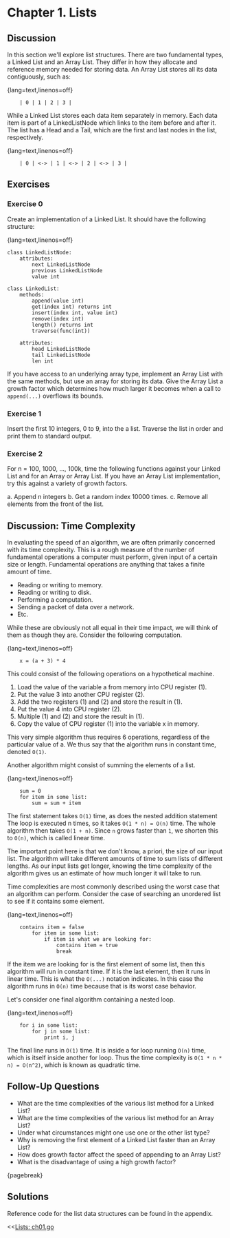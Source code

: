 Chapter 1. Lists
================

Discussion
----------
In this section we'll explore list structures. There are two fundamental types, a Linked List and an Array List. They differ in how they allocate and reference memory needed for storing data. An Array List stores all its data contiguously, such as:

{lang=text,linenos=off}
~~~~~~~
	| 0 | 1 | 2 | 3 |
~~~~~~~

While a Linked List stores each data item separately in memory. Each data item is part of a LinkedListNode which links to the item before and after it. The list has a Head and a Tail, which are the first and last nodes in the list, respectively.

{lang=text,linenos=off}
~~~~~~~
	| 0 | <-> | 1 | <-> | 2 | <-> | 3 |
~~~~~~~


Exercises
---------

### Exercise 0
Create an implementation of a Linked List. It should have the following
structure:

{lang=text,linenos=off}
~~~~~~~
class LinkedListNode:
	attributes:
		next LinkedListNode
		previous LinkedListNode
		value int

class LinkedList:
	methods:
		append(value int)
		get(index int) returns int
		insert(index int, value int)
		remove(index int)
		length() returns int
		traverse(func(int))

	attributes:
		head LinkedListNode
		tail LinkedListNode
		len int
~~~~~~~

If you have access to an underlying array type, implement an Array List with
the same methods, but use an array for storing its data. Give the Array List
a growth factor which determines how much larger it becomes when a call to 
`append(...)` overflows its bounds.


### Exercise 1
Insert the first 10 integers, 0 to 9, into the a list. Traverse the list in
order and print them to standard output.


### Exercise 2
For n = 100, 1000, ..., 100k, time the following functions against your 
Linked List and for an Array or Array List. If you have an Array List 
implementation, try this against a variety of growth factors.

a. Append n integers
b. Get a random index 10000 times.
c. Remove all elements from the front of the list.


Discussion: Time Complexity
---------------------------
In evaluating the speed of an algorithm, we are often primarily concerned
with its time complexity. This is a rough measure of the number of 
fundamental operations a computer must perform, given input of a certain 
size or length. Fundamental operations are anything that takes a finite 
amount of time.

- Reading or writing to memory.
- Reading or writing to disk.
- Performing a computation.
- Sending a packet of data over a network.
- Etc.

While these are obviously not all equal in their time impact, we will think 
of them as though they are. Consider the following computation.

{lang=text,linenos=off}
~~~~~~~
	x = (a + 3) * 4
~~~~~~~

This could consist of the following operations on a hypothetical machine.

1. Load the value of the variable a from memory into CPU register (1).
1. Put the value 3 into another CPU register (2).
1. Add the two registers (1) and (2) and store the result in (1).
1. Put the value 4 into CPU register (2).
1. Multiple (1) and (2) and store the result in (1).
1. Copy the value of CPU register (1) into the variable x in memory.

This very simple algorithm thus requires 6 operations, regardless of the
particular value of a. We thus say that the algorithm runs in constant time,
denoted `O(1)`.

Another algorithm might consist of summing the elements of a list.

{lang=text,linenos=off}
~~~~~~~
	sum = 0
	for item in some list:
		sum = sum + item
~~~~~~~

The first statement takes `O(1)` time, as does the nested addition 
statement The loop is executed n times, so it takes `O(1 * n) = O(n)`
time. The whole algorithm then takes `O(1 + n)`. Since `n` grows faster
than `1`, we shorten this to `O(n)`, which is called linear time.

The important point here is that we don't know, a priori, the size of our
input list. The algorithm will take different amounts of time to sum lists
of different lengths. As our input lists get longer, knowing the time 
complexity of the algorithm gives us an estimate of how much longer it will
take to run.

Time complexities are most commonly described using the worst case that an 
algorithm can perform. Consider the case of searching an unordered list to
see if it contains some element.

{lang=text,linenos=off}
~~~~~~~
	contains item = false
		for item in some list:
			if item is what we are looking for:
				contains item = true
				break
~~~~~~~

If the item we are looking for is the first element of some list, then this
algorithm will run in constant time. If it is the last element, then it
runs in linear time. This is what the `O(...)` notation indicates. In this 
case the algorithm runs in `O(n)` time because that is its worst case
behavior.

Let's consider one final algorithm containing a nested loop.

{lang=text,linenos=off}
~~~~~~~
	for i in some list:
		for j in some list:
			print i, j
~~~~~~~

The final line runs in `O(1)` time. It is inside a for loop running `O(n)`
time, which is itself inside another for loop. Thus the time complexity is
`O(1 * n * n) = O(n^2)`, which is known as quadratic time.


Follow-Up Questions
-------------------
- What are the time complexities of the various list method for a Linked List?
- What are the time complexities of the various list method for an Array List?
- Under what circumstances might one use one or the other list type?
- Why is removing the first element of a Linked List faster than an Array List?
- How does growth factor affect the speed of appending to an Array List?
- What is the disadvantage of using a high growth factor?

{pagebreak}

Solutions
---------
Reference code for the list data structures can be found in the appendix.

<<[Lists: ch01.go](../csbc-bin/ch01.go)
